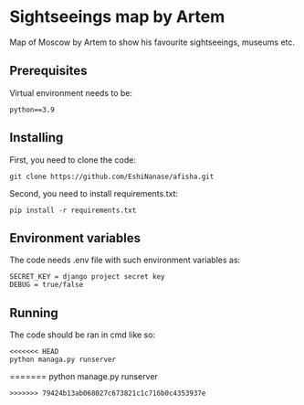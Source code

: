# Sightseeings map by Artem

Map of Moscow by Artem to show his favourite sightseeings, museums etc.

## Prerequisites

Virtual environment needs to be:

```
python==3.9
```
## Installing

First, you need to clone the code:

```
git clone https://github.com/EshiNanase/afisha.git
```
Second, you need to install requirements.txt:

```
pip install -r requirements.txt
```
## Environment variables

The code needs .env file with such environment variables as:

```
SECRET_KEY = django project secret key
DEBUG = true/false
```
## Running

The code should be ran in cmd like so:
```
<<<<<<< HEAD
python managa.py runserver
```
=======
python manage.py runserver
```
>>>>>>> 79424b13ab068027c673821c1c716b0c4353937e
